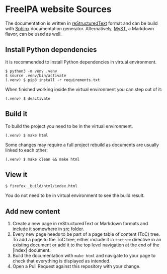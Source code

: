 # FreeIPA website Sources

The documentation is written in [reStructuredText] format and can be build
with [Sphinx] documentation generator. Alternatively, [MyST], a Markdown flavor, can be
used as well.

[reStructuredText]: https://docutils.sourceforge.io/rst.html
[Sphinx]: https://www.sphinx-doc.org
[MyST]: https://mystmd.org/

## Install Python dependencies

It is recommended to install Python dependencies in virtual environment.

```console
$ python3 -m venv .venv
$ source .venv/bin/activate
(.venv) $ pip3 install -r requirements.txt
```

When finished working inside the virtual environment you can step out of it:

```console
(.venv) $ deactivate
```

## Build it
To build the project you need to be in the virtual environment.
```console
(.venv) $ make html
```

Some changes may require a full project rebuild as documents are usually
linked to each other:
```console
(.venv) $ make clean && make html
```

## View it
```console
$ firefox _build/html/index.html
```
You do not need to be in virtual environment to see the build result.

## Add new content

1. Create a new page in reStructuredText or Markdown formats and include it somewhere in
   [src] folder.
2. Every new page needs to be part of a page table of content (ToC) tree. To
   add a page to the ToC tree, either include it in `toctree` directive in an
   existing document or add it to the top level navigation at the end of the [index]
   document.
3. Build the documentation with `make html` and navigate to your page to check
   that everything is displayed as intended.
4. Open a Pull Request against this repository with your change.

[src]: src
[contents]: src/index.rst

